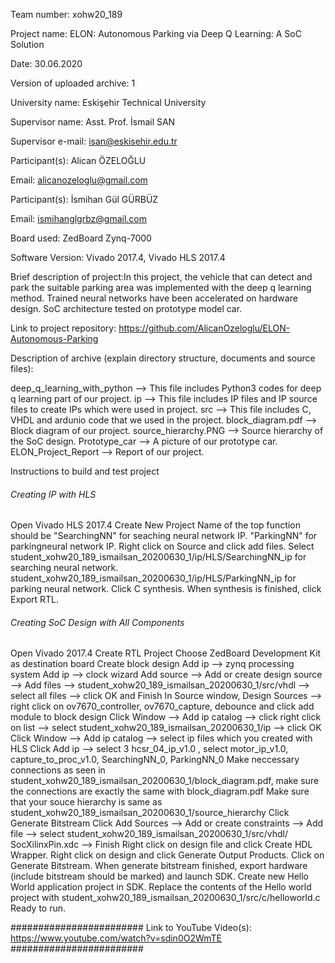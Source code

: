 Team number: xohw20_189

Project name: ELON: Autonomous Parking via Deep Q Learning: A SoC Solution

Date: 30.06.2020

Version of uploaded archive: 1

University name: Eskişehir Technical University

Supervisor name: Asst. Prof. İsmail SAN

Supervisor e-mail: isan@eskisehir.edu.tr

Participant(s): Alican ÖZELOĞLU

Email: alicanozeloglu@gmail.com

Participant(s): İsmihan Gül GÜRBÜZ

Email: ismihanglgrbz@gmail.com

Board used: ZedBoard Zynq-7000

Software Version: Vivado 2017.4, Vivado HLS 2017.4

Brief description of project:In this project, the vehicle that can detect and park the suitable parking area was implemented with the deep q learning method.
Trained neural networks have been accelerated on hardware design. SoC architecture tested on prototype model car.

Link to project repository: https://github.com/AlicanOzeloglu/ELON-Autonomous-Parking

Description of archive (explain directory structure, documents and source files):

deep_q_learning_with_python --> This file includes Python3 codes for deep q learning part of our project.
ip --> This file includes IP files and IP source files to create IPs which were used in project.
src --> This file includes C, VHDL and ardunio code that we used in the project.
block_diagram.pdf --> Block diagram of our project.
source_hierarchy.PNG --> Source hierarchy of the SoC design.
Prototype_car --> A picture of our prototype car.
ELON_Project_Report --> Report of our project.


Instructions to build and test project


######  Creating IP with HLS ######

Open Vivado HLS 2017.4
Create New Project
Name of the top function should be "SearchingNN" for seaching neural network IP.
				   "ParkingNN" for parkingneural network IP.
Right click on Source and click add files.
Select student_xohw20_189_ismailsan_20200630_1/ip/HLS/SearchingNN_ip for searching neural network.
       student_xohw20_189_ismailsan_20200630_1/ip/HLS/ParkingNN_ip for parking neural network.
Click C synthesis.
When synthesis is finished, click Export RTL.


######  Creating SoC Design with All Components  ######
Open Vivado 2017.4
Create RTL Project
Choose ZedBoard Development Kit as destination board
Create block design
Add ip --> zynq processing system
Add ip --> clock wizard
Add source --> Add or create design source --> Add files --> student_xohw20_189_ismailsan_20200630_1/src/vhdl --> select all files --> click OK and Finish
In Source window, Design Sources --> right click on ov7670_controller, ov7670_capture, debounce and click add module to block design
Click Window --> Add ip catalog --> click right click on list --> select student_xohw20_189_ismailsan_20200630_1/ip --> click OK
Click Window --> Add ip catalog --> select ip files which you created with HLS
Click Add ip --> select 3 hcsr_04_ip_v1.0 , select motor_ip_v1.0, capture_to_proc_v1.0, SearchingNN_0, ParkingNN_0
Make neccessary connections as seen in student_xohw20_189_ismailsan_20200630_1/block_diagram.pdf, make sure the connections are exactly the same with block_diagram.pdf
Make sure that your souce hierarchy is same as student_xohw20_189_ismailsan_20200630_1/source_hierarchy
Click Generate Bitstream
Click Add Sources --> Add or create constraints --> Add file --> select student_xohw20_189_ismailsan_20200630_1/src/vhdl/ SocXilinxPin.xdc --> Finish
Right click on design file and click Create HDL Wrapper.
Right click on design and click Generate Output Products.
Click on Generate Bitstream.
When generate bitstream finished, export hardware (include bitstream should be marked) and launch SDK.
Create new Hello World application project in SDK.
Replace the contents of the Hello world project with student_xohw20_189_ismailsan_20200630_1/src/c/helloworld.c
Ready to run.

########################
Link to YouTube Video(s): https://www.youtube.com/watch?v=sdin0O2WmTE
########################
